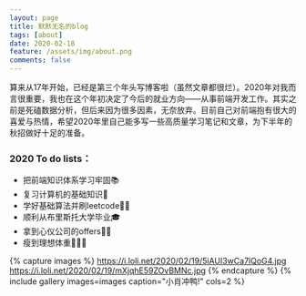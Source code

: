 ```yaml
---
layout: page
title: 默默无名的blog
tags: [about]
date: 2020-02-18
feature: /assets/img/about.png
comments: false
---
```


算来从17年开始，已经是第三个年头写博客啦（虽然文章都很烂）。2020年对我而言很重要，我也在这个年初决定了今后的就业方向——从事前端开发工作。其实之前是死磕数据分析，但后来因为很多因素，无奈放弃。目前自己对前端抱有很大的喜爱与热情，希望2020年里自己能多写一些高质量学习笔记和文章，为下半年的秋招做好十足的准备。

### 2020 To do lists：
* 把前端知识体系学习牢固📚
* 复习计算机的基础知识📒
* 学好基础算法并刷leetcode✍🏻
* 顺利从布里斯托大学毕业🎓
* 拿到心仪公司的offers👩‍💻
* 瘦到理想体重🏃🏻‍♀️


{% capture images %}
    https://i.loli.net/2020/02/19/5iAUI3wCa7lQoG4.jpg
    https://i.loli.net/2020/02/19/mXjqhE59ZOvBMNc.jpg
{% endcapture %}
{% include gallery images=images caption="小肖冲鸭!" cols=2 %}


